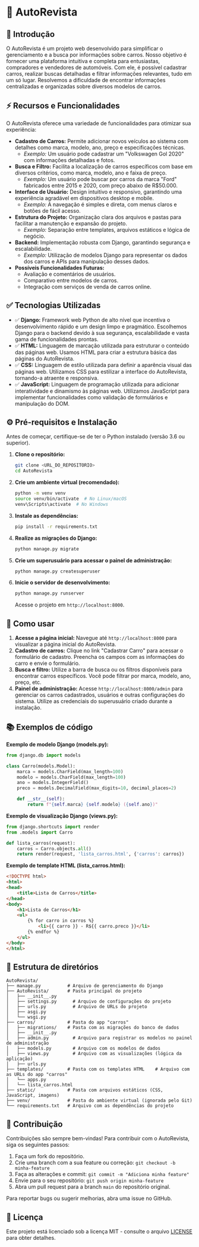 # 🚗 AutoRevista

## 📌 Introdução

O AutoRevista é um projeto web desenvolvido para simplificar o gerenciamento e a busca por informações sobre carros. Nosso objetivo é fornecer uma plataforma intuitiva e completa para entusiastas, compradores e vendedores de automóveis. Com ele, é possível cadastrar carros, realizar buscas detalhadas e filtrar informações relevantes, tudo em um só lugar. Resolvemos a dificuldade de encontrar informações centralizadas e organizadas sobre diversos modelos de carros.

## ⚡ Recursos e Funcionalidades

O AutoRevista oferece uma variedade de funcionalidades para otimizar sua experiência:

*   **Cadastro de Carros:** Permite adicionar novos veículos ao sistema com detalhes como marca, modelo, ano, preço e especificações técnicas.
    *   *Exemplo:* Um usuário pode cadastrar um "Volkswagen Gol 2020" com informações detalhadas e fotos.
*   **Busca e Filtro:** Facilita a localização de carros específicos com base em diversos critérios, como marca, modelo, ano e faixa de preço.
    *   *Exemplo:* Um usuário pode buscar por carros da marca "Ford" fabricados entre 2015 e 2020, com preço abaixo de R$50.000.
*   **Interface de Usuário:** Design intuitivo e responsivo, garantindo uma experiência agradável em dispositivos desktop e mobile.
    *   *Exemplo:* A navegação é simples e direta, com menus claros e botões de fácil acesso.
*   **Estrutura do Projeto:** Organização clara dos arquivos e pastas para facilitar a manutenção e expansão do projeto.
    *   *Exemplo:* Separação entre templates, arquivos estáticos e lógica de negócio.
*   **Backend:** Implementação robusta com Django, garantindo segurança e escalabilidade.
    *   *Exemplo:* Utilização de modelos Django para representar os dados dos carros e APIs para manipulação desses dados.
*   **Possíveis Funcionalidades Futuras:**
    *   Avaliação e comentários de usuários.
    *   Comparativo entre modelos de carros.
    *   Integração com serviços de venda de carros online.

## ✅ Tecnologias Utilizadas

*   ✅ **Django:** Framework web Python de alto nível que incentiva o desenvolvimento rápido e um design limpo e pragmático. Escolhemos Django para o backend devido à sua segurança, escalabilidade e vasta gama de funcionalidades prontas.
*   ✅ **HTML:** Linguagem de marcação utilizada para estruturar o conteúdo das páginas web. Usamos HTML para criar a estrutura básica das páginas do AutoRevista.
*   ✅ **CSS:** Linguagem de estilo utilizada para definir a aparência visual das páginas web. Utilizamos CSS para estilizar a interface do AutoRevista, tornando-a atraente e responsiva.
*   ✅ **JavaScript:** Linguagem de programação utilizada para adicionar interatividade e dinamismo às páginas web. Utilizamos JavaScript para implementar funcionalidades como validação de formulários e manipulação do DOM.

## ⚙️ Pré-requisitos e Instalação

Antes de começar, certifique-se de ter o Python instalado (versão 3.6 ou superior).

1.  **Clone o repositório:**

    ```bash
    git clone <URL_DO_REPOSITORIO>
    cd AutoRevista
    ```

2.  **Crie um ambiente virtual (recomendado):**

    ```bash
    python -m venv venv
    source venv/bin/activate  # No Linux/macOS
    venv\Scripts\activate  # No Windows
    ```

3.  **Instale as dependências:**

    ```bash
    pip install -r requirements.txt
    ```

4.  **Realize as migrações do Django:**

    ```bash
    python manage.py migrate
    ```

5.  **Crie um superusuário para acessar o painel de administração:**

    ```bash
    python manage.py createsuperuser
    ```

6.  **Inicie o servidor de desenvolvimento:**

    ```bash
    python manage.py runserver
    ```

    Acesse o projeto em `http://localhost:8000`.

## 🚀 Como usar

1.  **Acesse a página inicial:** Navegue até `http://localhost:8000` para visualizar a página inicial do AutoRevista.
2.  **Cadastro de carros:** Clique no link "Cadastrar Carro" para acessar o formulário de cadastro. Preencha os campos com as informações do carro e envie o formulário.
3.  **Busca e filtro:** Utilize a barra de busca ou os filtros disponíveis para encontrar carros específicos. Você pode filtrar por marca, modelo, ano, preço, etc.
4.  **Painel de administração:** Acesse `http://localhost:8000/admin` para gerenciar os carros cadastrados, usuários e outras configurações do sistema. Utilize as credenciais do superusuário criado durante a instalação.

## 📚 Exemplos de código

**Exemplo de modelo Django (models.py):**

```python
from django.db import models

class Carro(models.Model):
    marca = models.CharField(max_length=100)
    modelo = models.CharField(max_length=100)
    ano = models.IntegerField()
    preco = models.DecimalField(max_digits=10, decimal_places=2)

    def __str__(self):
        return f"{self.marca} {self.modelo} ({self.ano})"
```

**Exemplo de visualização Django (views.py):**

```python
from django.shortcuts import render
from .models import Carro

def lista_carros(request):
    carros = Carro.objects.all()
    return render(request, 'lista_carros.html', {'carros': carros})
```

**Exemplo de template HTML (lista_carros.html):**

```html
<!DOCTYPE html>
<html>
<head>
    <title>Lista de Carros</title>
</head>
<body>
    <h1>Lista de Carros</h1>
    <ul>
        {% for carro in carros %}
            <li>{{ carro }} - R${{ carro.preco }}</li>
        {% endfor %}
    </ul>
</body>
</html>
```

## 📂 Estrutura de diretórios

```
AutoRevista/
├── manage.py          # Arquivo de gerenciamento do Django
├── AutoRevista/       # Pasta principal do projeto
│   ├── __init__.py
│   ├── settings.py      # Arquivo de configurações do projeto
│   ├── urls.py          # Arquivo de URLs do projeto
│   ├── asgi.py
│   └── wsgi.py
├── carros/            # Pasta do app "carros"
│   ├── migrations/    # Pasta com as migrações do banco de dados
│   ├── __init__.py
│   ├── admin.py         # Arquivo para registrar os modelos no painel de administração
│   ├── models.py        # Arquivo com os modelos de dados
│   ├── views.py         # Arquivo com as visualizações (lógica da aplicação)
│   ├── urls.py      
├── templates/         # Pasta com os templates HTML    # Arquivo com as URLs do app "carros"
│   └── apps.py
│   └── lista_carros.html
├── static/            # Pasta com arquivos estáticos (CSS, JavaScript, imagens)
├── venv/              # Pasta do ambiente virtual (ignorada pelo Git)
└── requirements.txt   # Arquivo com as dependências do projeto
```

## 🤝 Contribuição

Contribuições são sempre bem-vindas! Para contribuir com o AutoRevista, siga os seguintes passos:

1.  Faça um fork do repositório.
2.  Crie uma branch com a sua feature ou correção: `git checkout -b minha-feature`
3.  Faça as alterações e commit: `git commit -m "Adiciona minha feature"`
4.  Envie para o seu repositório: `git push origin minha-feature`
5.  Abra um pull request para a branch `main` do repositório original.

Para reportar bugs ou sugerir melhorias, abra uma issue no GitHub.

## 📜 Licença

Este projeto está licenciado sob a licença MIT - consulte o arquivo [LICENSE](LICENSE) para obter detalhes.